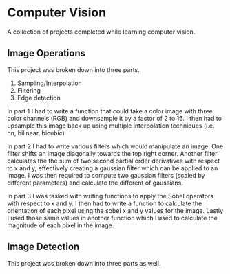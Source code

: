 # Computer Vision
A collection of projects completed while learning computer vision.

## Image Operations
This project was broken down into three parts. 
1. Sampling/Interpolation
2. Filtering
3. Edge detection

In part 1 I had to write a function that could take a color image with three color channels (RGB) and downsample it by a factor of 2 to 16. I then had to upsample this image back up using multiple interpolation techniques (i.e. nn, bilinear, bicubic).

In part 2 I had to write various filters which would manipulate an image. One filter shifts an image diagonally towards the top right corner. Another filter calculates the the sum of two second partial order derivatives with respect to x and y, effectively creating a gaussian filter which can be applied to an image. I was then required to compute two gaussian filters (scaled by different parameters) and calculate the different of gaussians.

In part 3 I was tasked with writing functions to apply the Sobel operators with respect to x and y. I then had to write a function to calculate the orientation of each pixel using the sobel x and y values for the image. Lastly I used those same values in another function which I used to calculate the magnitude of each pixel in the image.

## Image Detection
This project was broken down into three parts as well.
